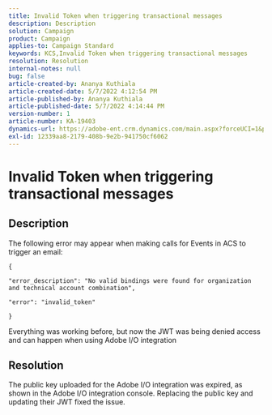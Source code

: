 ```yaml
---
title: Invalid Token when triggering transactional messages
description: Description
solution: Campaign
product: Campaign
applies-to: Campaign Standard
keywords: KCS,Invalid Token when triggering transactional messages
resolution: Resolution
internal-notes: null
bug: false
article-created-by: Ananya Kuthiala
article-created-date: 5/7/2022 4:12:54 PM
article-published-by: Ananya Kuthiala
article-published-date: 5/7/2022 4:14:44 PM
version-number: 1
article-number: KA-19403
dynamics-url: https://adobe-ent.crm.dynamics.com/main.aspx?forceUCI=1&pagetype=entityrecord&etn=knowledgearticle&id=c8669289-20ce-ec11-a7b5-0022480a8e40
exl-id: 12339aa8-2179-408b-9e2b-941750cf6062
---
```

# Invalid Token when triggering transactional messages

## Description


The following error may appear when making calls for Events in ACS to trigger an email:
```
{

"error_description": "No valid bindings were found for organization and technical account combination",

"error": "invalid_token"

}
```
Everything was working before, but now the JWT was being denied access and can happen when using Adobe I/O integration


## Resolution


The public key uploaded for the Adobe I/O integration was expired, as shown in the Adobe I/O integration console. Replacing the public key and updating their JWT fixed the issue.
